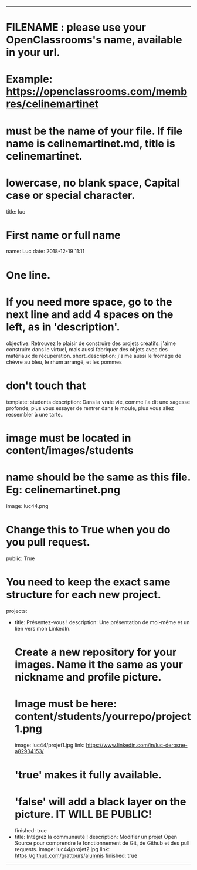 ---

# FILENAME : please use your OpenClassrooms's name, available in your url.
# Example: https://openclassrooms.com/membres/celinemartinet
# must be the name of your file. If file name is celinemartinet.md, title is celinemartinet.
# lowercase, no blank space, Capital case or special character.
title: luc

# First name or full name
name: Luc
date: 2018-12-19 11:11

# One line.
# If you need more space, go to the next line and add 4 spaces on the left, as in 'description'.
objective: Retrouvez le plaisir de construire des projets créatifs. j'aime construire dans le virtuel, mais aussi fabriquer des objets avec des matériaux de récupération. 
short_description: j'aime aussi le fromage de chèvre au bleu,  le rhum arrangé, et les pommes 

# don't touch that
template: students
description:
    Dans la vraie vie, comme l'a dit une sagesse profonde, plus vous essayer de rentrer dans le moule, plus vous allez ressembler à une tarte..

# image must be located in content/images/students
# name should be the same as this file. Eg: celinemartinet.png
image: luc44.png

# Change this to True when you do you pull request.
public: True

# You need to keep the exact same structure for each new project.
projects:
  - title: Présentez-vous !
    description: Une présentation de moi-même et un lien vers mon LinkedIn.
    # Create a new repository for your images. Name it the same as your nickname and profile picture.
    # Image must be here: content/students/yourrepo/project1.png
    image: luc44/projet1.jpg
    link: https://www.linkedin.com/in/luc-derosne-a82934153/
    # 'true' makes it fully available.
    # 'false' will add a black layer on the picture. IT WILL BE PUBLIC!
    finished: true
  - title: Intégrez la communauté !
    description: Modifier un projet Open Source pour comprendre le fonctionnement de Git, de Github et des pull requests. 
    image: luc44/projet2.jpg
    link: https://github.com/grattours/alumnis
    finished: true
---